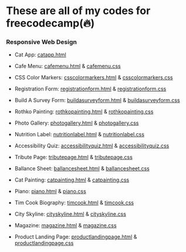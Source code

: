 <h1>These are all of my codes for freecodecamp(🔥)</h1>

<h3>Responsive Web Design</h3>

- Cat App: <a href="https://github.com/bcflores11/free.code.camp/blob/main/Responsive%20Web%20Design/catapp.html">catapp.html</a>

- Cafe Menu: <a href="https://github.com/bcflores11/free.code.camp/blob/main/cafemenu.html">cafemenu.html</a> & <a href="https://github.com/bcflores11/free.code.camp/blob/main/cafemenu.css">cafemenu.css</a>

- CSS Color Markers: <a href="https://github.com/bcflores11/free.code.camp/blob/main/csscolormarkers.html">csscolormarkers.html</a> & <a href="https://github.com/bcflores11/free.code.camp/blob/main/csscolormarkers.css">csscolormarkers.css</a>

- Registration Form: <a href="https://github.com/bcflores11/free.code.camp/blob/main/registrationform.html">registrationform.html</a> & <a href="https://github.com/bcflores11/free.code.camp/blob/main/registrationform.css">registrationform.css</a>

- Build A Survey Form: <a href="https://github.com/bcflores11/free.code.camp/blob/main/buildaserveyform.html">buildasurveyform.html</a> & <a href="https://github.com/bcflores11/free.code.camp/blob/main/buildasurveyform.css">buildasurveyform.css</a>

- Rothko Painting: <a href="https://github.com/bcflores11/free.code.camp/blob/main/rothkopainting.html">rothkopainting.html</a> & <a href="https://github.com/bcflores11/free.code.camp/blob/main/rothkopainting.css">rothkopainting.css</a>

- Photo Gallery: <a href="https://github.com/bcflores11/free.code.camp/blob/main/photogallery.html">photogallery.html</a> & <a href="https://github.com/bcflores11/free.code.camp/blob/main/photogallery.css">photogallery.css</a>

- Nutrition Label: <a href="https://github.com/bcflores11/free.code.camp/blob/main/nutritionlabel.html">nutritionlabel.html</a> & <a href="https://github.com/bcflores11/free.code.camp/blob/main/nutritionlabel.css">nutritionlabel.css</a>

- Accessibility Quiz: <a href="https://github.com/bcflores11/free.code.camp/blob/main/accessibilityquiz.html">accessibilityquiz.html</a> & <a href="https://github.com/bcflores11/free.code.camp/blob/main/accessibilityquiz.css">accessibilityquiz.css</a>

- Tribute Page: <a href="https://github.com/bcflores11/free.code.camp/blob/main/tributepage.html">tributepage.html</a> & <a href="https://github.com/bcflores11/free.code.camp/blob/main/tributepage.css">tributepage.css</a>

- Ballance Sheet: <a href="https://github.com/bcflores11/free.code.camp/blob/main/ballancesheet.html">ballancesheet.html</a> & <a href="https://github.com/bcflores11/free.code.camp/blob/main/ballancesheet.css">ballancesheet.css</a>

- Cat Painting: <a href="https://github.com/bcflores11/free.code.camp/blob/main/catpainting.html">catpainting.html</a> & <a href="https://github.com/bcflores11/free.code.camp/blob/main/catpainting.css">catpainting.css</a>

- Piano: <a href="https://github.com/bcflores11/free.code.camp/blob/main/piano.html">piano.html</a> & <a href="https://github.com/bcflores11/free.code.camp/blob/main/piano.css">piano.css</a>

- Tim Cook Biography: <a href="https://github.com/bcflores11/free.code.camp/blob/main/timcook.html">timcook.html</a> & <a href="https://github.com/bcflores11/free.code.camp/blob/main/timcook.css">timcook.css</a>

- City Skyline: <a href="https://github.com/bcflores11/free.code.camp/blob/main/cityskyline.html">cityskyline.html</a> & <a href="https://github.com/bcflores11/free.code.camp/blob/main/cityskyline.css">cityskyline.css</a>

- Magazine: <a href="https://github.com/bcflores11/free.code.camp/blob/main/magazine.html">magazine.html</a> & <a href="https://github.com/bcflores11/free.code.camp/blob/main/magazine.css">magazine.css</a>

- Product Landing Page: <a href="https://github.com/bcflores11/free.code.camp/blob/main/productlandingpage.html">productlandingpage.html</a> & <a href="https://github.com/bcflores11/free.code.camp/blob/main/productlandingpage.css">productlandingpage.css</a>
